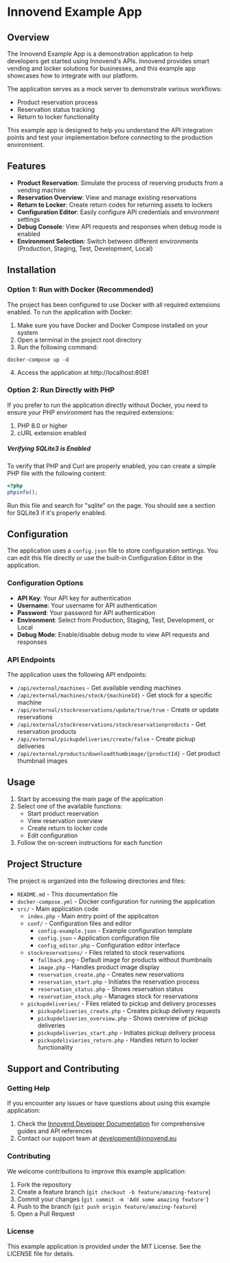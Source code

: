 # Innovend Example App

## Overview

The Innovend Example App is a demonstration application to help developers get started using Innovend's APIs. Innovend provides smart vending and locker solutions for businesses, and this example app showcases how to integrate with our platform.

The application serves as a mock server to demonstrate various workflows:
- Product reservation process
- Reservation status tracking
- Return to locker functionality

This example app is designed to help you understand the API integration points and test your implementation before connecting to the production environment.

## Features

- **Product Reservation**: Simulate the process of reserving products from a vending machine
- **Reservation Overview**: View and manage existing reservations
- **Return to Locker**: Create return codes for returning assets to lockers
- **Configuration Editor**: Easily configure API credentials and environment settings
- **Debug Console**: View API requests and responses when debug mode is enabled
- **Environment Selection**: Switch between different environments (Production, Staging, Test, Development, Local)

## Installation

### Option 1: Run with Docker (Recommended)

The project has been configured to use Docker with all required extensions enabled. To run the application with Docker:

1. Make sure you have Docker and Docker Compose installed on your system
2. Open a terminal in the project root directory
3. Run the following command:

```
docker-compose up -d
```

4. Access the application at http://localhost:8081

### Option 2: Run Directly with PHP

If you prefer to run the application directly without Docker, you need to ensure your PHP environment has the required extensions:

1. PHP 8.0 or higher
3. cURL extension enabled

##### Verifying SQLite3 is Enabled

To verify that PHP and Curl are properly enabled, you can create a simple PHP file with the following content:

```php
<?php
phpinfo();
```

Run this file and search for "sqlite" on the page. You should see a section for SQLite3 if it's properly enabled.

## Configuration

The application uses a `config.json` file to store configuration settings. You can edit this file directly or use the built-in Configuration Editor in the application.

### Configuration Options

- **API Key**: Your API key for authentication
- **Username**: Your username for API authentication
- **Password**: Your password for API authentication
- **Environment**: Select from Production, Staging, Test, Development, or Local
- **Debug Mode**: Enable/disable debug mode to view API requests and responses

### API Endpoints

The application uses the following API endpoints:

- `/api/external/machines` - Get available vending machines
- `/api/external/machines/stock/{machineId}` - Get stock for a specific machine
- `/api/external/stockreservations/update/true/true` - Create or update reservations
- `/api/external/stockreservations/stockreservationproducts` - Get reservation products
- `/api/external/pickupdeliveries/create/false` - Create pickup deliveries
- `/api/external/products/downloadthumbimage/{productId}` - Get product thumbnail images

## Usage

1. Start by accessing the main page of the application
2. Select one of the available functions:
   - Start product reservation
   - View reservation overview
   - Create return to locker code
   - Edit configuration
3. Follow the on-screen instructions for each function

## Project Structure

The project is organized into the following directories and files:

- `README.md` - This documentation file
- `docker-compose.yml` - Docker configuration for running the application
- `src/` - Main application code
  - `index.php` - Main entry point of the application
  - `conf/` - Configuration files and editor
    - `config-example.json` - Example configuration template
    - `config.json` - Application configuration file
    - `config_editor.php` - Configuration editor interface
  - `stockreservations/` - Files related to stock reservations
    - `fallback.png` - Default image for products without thumbnails
    - `image.php` - Handles product image display
    - `reservation_create.php` - Creates new reservations
    - `reservation_start.php` - Initiates the reservation process
    - `reservation_status.php` - Shows reservation status
    - `reservation_stock.php` - Manages stock for reservations
  - `pickupdeliveries/` - Files related to pickup and delivery processes
    - `pickupdeliveries_create.php` - Creates pickup delivery requests
    - `pickupdeliveries_overview.php` - Shows overview of pickup deliveries
    - `pickupdeliveries_start.php` - Initiates pickup delivery process
    - `pickupdelivieries_return.php` - Handles return to locker functionality

## Support and Contributing

### Getting Help

If you encounter any issues or have questions about using this example application:

1. Check the [Innovend Developer Documentation](https://www.postman.com/innovend/vendingweb-developer-portal-public/overview) for comprehensive guides and API references
2. Contact our support team at development@innovend.eu

### Contributing

We welcome contributions to improve this example application:

1. Fork the repository
2. Create a feature branch (`git checkout -b feature/amazing-feature`)
3. Commit your changes (`git commit -m 'Add some amazing feature'`)
4. Push to the branch (`git push origin feature/amazing-feature`)
5. Open a Pull Request

### License

This example application is provided under the MIT License. See the LICENSE file for details.
